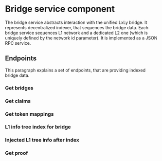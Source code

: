 # Bridge service component

The bridge service abstracts interaction with the unified LxLy bridge. It represents decentralized indexer, that sequences the bridge data. Each bridge service sequences L1 network and a dedicated L2 one (which is uniquely defined by the network id parameter). It is implemented as a JSON RPC service.

## Endpoints
This paragraph explains a set of endpoints, that are providing indexed bridge data.

### Get bridges
<!-- TODO: @temaniarpit27 -->

### Get claims
<!-- TODO: @rachit77 -->

### Get token mappings
<!-- TODO: @Stefan-Ethernal -->

### L1 info tree index for bridge

### Injected L1 tree info after index

### Get proof